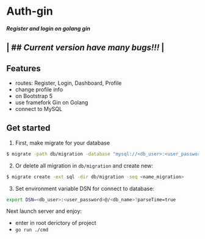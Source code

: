 # Auth-gin
##### _Register and login on golang gin_


|  ## _Current version have many bugs!!!_   |
---------------------------------------------

## Features

- routes: Register, Login, Dashboard, Profile
- change profile info
- on Bootstrap 5
- use framefork Gin on Golang
- connect to MySQL

 
## Get started

1. First, make migrate for your database
```sh
$ migrate -path db/migration -database "mysql://<db_user>:<user_password>@tcp(localhost:3306)/<db_name>?multiStatements=true" -verbose up
```
2. Or delete all migration in ```db/migration``` and create new:
```sh
$ migrate create -ext sql -dir db/migration -seq <name_migration> 
```
3. Set environment variable DSN for connect to database:
```sh
export DSN=<db_user>:<user_password>@/<db_name>?parseTime=true
```

Next launch server and enjoy:
- enter in root derictory of project
- ```go run ./cmd```


